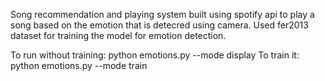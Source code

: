 Song recommendation and playing system built using spotify api to play a song based on the emotion that is detecred using camera.
Used fer2013 dataset for training the model for emotion detection.

To run without training: python emotions.py --mode display
To train it: python emotions.py --mode train
